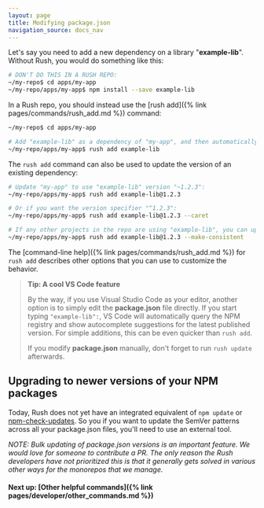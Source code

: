 ```yaml
---
layout: page
title: Modifying package.json
navigation_source: docs_nav
---
```


Let's say you need to add a new dependency on a library "**example-lib**".  Without Rush, you would do something like this:

```sh
# DON'T DO THIS IN A RUSH REPO:
~/my-repo$ cd apps/my-app
~/my-repo/apps/my-app$ npm install --save example-lib
```

In a Rush repo, you should instead use the [rush add]({% link pages/commands/rush_add.md %}) command:

```sh
~/my-repo$ cd apps/my-app

# Add "example-lib" as a dependency of "my-app", and then automatically run "rush update":
~/my-repo/apps/my-app$ rush add example-lib
```

The `rush add` command can also be used to update the version of an existing dependency:

```sh
# Update "my-app" to use "example-lib" version "~1.2.3":
~/my-repo/apps/my-app$ rush add example-lib@1.2.3

# Or if you want the version specifier "^1.2.3":
~/my-repo/apps/my-app$ rush add example-lib@1.2.3 --caret

# If any other projects in the repo are using "example-lib", you can update them all together:
~/my-repo/apps/my-app$ rush add example-lib@1.2.3 --make-consistent

```

The [command-line help]({% link pages/commands/rush_add.md %}) for `rush add` describes other options that you can use to customize the behavior.


> **Tip: A cool VS Code feature**
>
> By the way, if you use Visual Studio Code as your editor, another option is to simply edit the **package.json** file directly. If you start typing `"example-lib":`, VS Code will automatically query the NPM registry and show autocomplete suggestions for the latest published version.  For simple additions, this can be even quicker than `rush add`.
>
> If you modify **package.json** manually, don't forget to run `rush update` afterwards.


## Upgrading to newer versions of your NPM packages

Today, Rush does not yet have an integrated equivalent of `npm update` or [npm-check-updates](https://www.npmjs.com/package/npm-check-updates).  So you if you want to update the SemVer patterns across all your package.json files, you'll need to use an external tool.

*NOTE: Bulk updating of package.json versions is an important feature.  We would love for someone to contribute a PR.  The only reason the Rush developers have not prioritized this is that it generally gets solved in various other ways for the monorepos that we manage.*

#### Next up: [Other helpful commands]({% link pages/developer/other_commands.md %})
